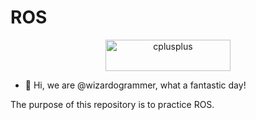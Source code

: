 # ROS


<div align="center">
  <img src="https://upload.wikimedia.org/wikipedia/commons/b/bb/Ros_logo.svg" alt="cplusplus" width="200" height="50"/>
</div>


- 👋 Hi, we are @wizardogrammer, what a fantastic day!

The purpose of this repository is to practice ROS. 
